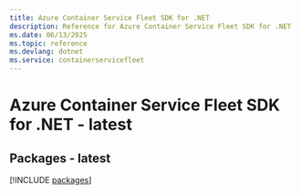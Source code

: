 ```yaml
---
title: Azure Container Service Fleet SDK for .NET
description: Reference for Azure Container Service Fleet SDK for .NET
ms.date: 06/13/2025
ms.topic: reference
ms.devlang: dotnet
ms.service: containerservicefleet
---
```

# Azure Container Service Fleet SDK for .NET - latest
## Packages - latest
[!INCLUDE [packages](container-service-fleet-index.md)]